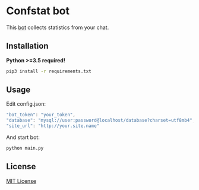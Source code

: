 Confstat bot
====
This [bot](http://telegram.me/confstatbot) collects statistics from your chat.

Installation
-------
**Python >=3.5 required!**
```bash
pip3 install -r requirements.txt
```
Usage
-------
Edit config.json:
```js
"bot_token": "your_token",
"database": "mysql://user:password@localhost/database?charset=utf8mb4",
"site_url": "http://your.site.name"
```
And start bot:
```bash
python main.py
```
License
-------
[MIT License](http://www.opensource.org/licenses/MIT)
